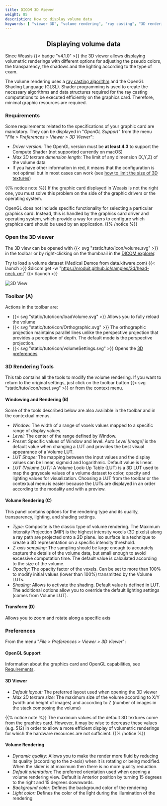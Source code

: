 ```yaml
---
title: DICOM 3D Viewer
weight: 85
description: How to display volume data
keywords: [ "viewer 3D", "volume rendering", "ray casting", "3D rendering", "dicom viewer", "free dicom viewer", "open source dicom viewer" ]
---
```


## <center>Displaying volume data</center>

Since Weasis {{< badge "v4.1.0" >}} the 3D viewer allows displaying volumetric renderings with different options for adjusting the pseudo colors, the transparency, the shadows and the lighting according to the type of exam.

The volume rendering uses a [ray casting algorithm](https://en.wikipedia.org/wiki/Volume_ray_casting) and the OpenGL Shading Language (GLSL). Shader programming is used to create the necessary algorithms and data structures 
required for the ray casting computations to be executed efficiently on the graphics card. Therefore, minimal graphic resources are required.

### Requirements

Some requirements related to the specifications of your graphic card are mandatory. They can be displayed in "_OpenGL Support_" from the menu "_File > Preferences > Viewer > 3D Viewer_":

* _Driver version:_ The OpenGL version must be **at least 4.3** to support the Compute Shader (not supported currently on macOS)
* _Max 3D texture dimension length:_ The limit of any dimension (X,Y,Z) of the volume data
* If you have other information in red, it means that the configuration is not optimal but in most cases can work (see [how to limit the size of 3D textures](#3d-viewer))

{{% notice note %}}
If the graphic card displayed in Weasis is not the right one, you must solve this problem on the side of the graphic drivers or the operating system.

OpenGL does not include specific functionality for selecting a particular graphics card. Instead, this is handled by the graphics card driver and operating system, which provide a way for users to configure which graphics card should be used by an application.
{{% /notice %}}

### Open the 3D viewer

The 3D view can be opened with {{< svg "static/tuto/icon/volume.svg" >}} in the toolbar or by right-clicking on the thumbnail in the [DICOM explorer](../dicom-explorer/).

Try to load a volume dataset (Medical Demos from data.kitware.com)
{{< launch >}}
$dicom:get -w "https://nroduit.github.io/samples/3d/head-neck.xml"
{{< /launch >}}

![3D View](/tuto/view-3d.jpg?classes=shadow&width=780px)
<br>

### Toolbar (A)

Actions in the toolbar are:
* {{< svg "static/tuto/icon/loadVolume.svg" >}} Allows you to fully reload the volume
* {{< svg "static/tuto/icon/Orthographic.svg" >}} The orthographic projection maintains parallel lines unlike the perspective projection that provides a perception of depth. The default mode is the perspective projection.
* {{< svg "static/tuto/icon/volumeSettings.svg" >}} Opens the [3D preferences](#preferences)

### 3D Rendering Tools

This tab contains all the tools to modify the volume rendering. If you want to return to the original settings, just click on the toolbar button {{< svg "static/tuto/icon/reset.svg" >}} or from the context menu.

#### Windowing and Rendering (B)

Some of the tools described below are also available in the toolbar and in the contextual menus.

* _Window:_ The width of a range of voxels values mapped to a specific range of display values.
* _Level:_ The center of the range defined by Window.
* _Preset:_ Specific values of Window and level. _Auto Level [Image]_ is the default value when changing a LUT and provides the best visual appearance of a Volume LUT.
* _LUT Shape:_ The mapping between the input values and the display values can be linear, sigmoid and logarithmic. Default value is linear.
* _LUT (Volume LUT):_ A Volume Look-Up Table (LUT) is a 3D LUT used to map the grayscale values of a volume dataset to color, opacity and lighting values for visualization. Choosing a LUT from the toolbar or the contextual menu is easier because the LUTs are displayed in an order according to the modality and with a preview.


#### Volume Rendering (C)

This panel contains options for the rendering type and its quality, transparency, lighting, and shading settings.

* _Type:_ Composite is the classic type of volume rendering. The Maximum Intensity Projection (MIP) is the highest intensity voxels (3D pixels) along a ray path are projected onto a 2D plane. Iso surface is a technique to create a 3D representation on a specific intensity threshold.
* _Z-axis sampling:_ The sampling should be large enough to accurately capture the details of the volume data, but small enough to avoid excessive computation time. The default value is calculated according to the size of the volume.
* _Opacity:_ The opacity factor of the voxels. Can be set to more than 100% to modify initial values (lower than 100%) transmitted by the Volume LUTs.
* _Shading:_ Allows to activate the shading. Default value is defined in LUT. The additional options allow you to override the default lighting settings (comes from Volume LUT).

#### Transform (D)

Allows you to zoom and rotate along a specific axis

### Preferences

From the menu "_File > Preferences > Viewer > 3D Viewer_":

#### OpenGL Support

Information about the graphics card and OpenGL capabilities, see [Requirements](#requirements).

#### 3D Viewer

* _Default layout:_ The preferred layout used when opening the 3D viewer
* _Max 3D texture size:_ The maximum size of the volume according to X/Y (width and height of images) and according to Z (number of images in the stack composing the volume)

{{% notice note %}}
The maximum values of the default 3D textures come from the graphics card. However, it may be wise to decrease these values (e.g. 512) in order to allow a more efficient display of volumetric renderings for which the hardware resources are not sufficient.
{{% /notice %}}

#### Volume Rendering

* _Dynamic quality:_ Allows you to make the render more fluid by reducing its quality (according to the z-axis) when it is rotating or being modified. When the slider is at maximum then there is no more quality reduction.
* _Default orientation:_ The preferred orientation used when opening a volume rendering view. Default is Anterior position by turning 15 degrees to the right and 15 degrees downwards.
* _Background color:_ Defines the background color of the rendering
* _Light color:_ Defines the color of the light during the illumination of the rendering
